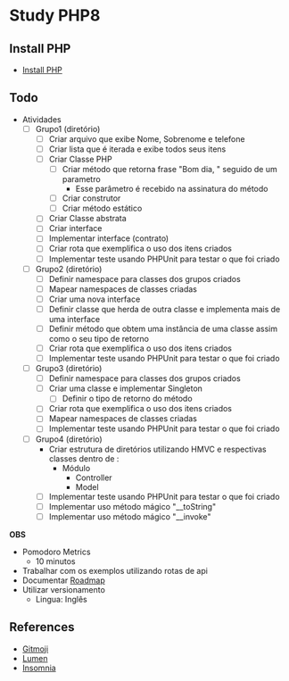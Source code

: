 # Study PHP8

## Install PHP

- [Install PHP](https://vinnyfs89.gitbook.io/knowledge/technology/programming/programming-languages/php/how-to#php-8
)

## Todo

- Atividades
    - [ ] Grupo1 (diretório)
        - [ ] Criar arquivo que exibe Nome, Sobrenome e telefone
        - [ ] Criar lista que é iterada e exibe todos seus itens
        - [ ] Criar Classe PHP
            - [ ] Criar método que retorna frase "Bom dia, " seguido de um parametro
                - Esse parâmetro é recebido na assinatura do método
            - [ ] Criar construtor
            - [ ] Criar método estático
        - [ ] Criar Classe abstrata
        - [ ] Criar interface
        - [ ] Implementar interface (contrato)
        - [ ] Criar rota que exemplifica o uso dos itens criados
        - [ ] Implementar teste usando PHPUnit para testar o que foi criado
    - [ ] Grupo2 (diretório)
        - [ ] Definir namespace para classes dos grupos criados
        - [ ] Mapear namespaces de classes criadas
        - [ ] Criar uma nova interface
        - [ ] Definir classe que herda de outra classe e implementa mais de uma interface
        - [ ] Definir método que obtem uma instância de uma classe assim como o seu tipo de retorno
        - [ ] Criar rota que exemplifica o uso dos itens criados
        - [ ] Implementar teste usando PHPUnit para testar o que foi criado
    - [ ] Grupo3 (diretório)
        - [ ] Definir namespace para classes dos grupos criados
        - [ ] Criar uma classe e implementar Singleton
            - [ ] Definir o tipo de retorno do método
        - [ ] Criar rota que exemplifica o uso dos itens criados
        - [ ] Mapear namespaces de classes criadas
        - [ ] Implementar teste usando PHPUnit para testar o que foi criado
    - [ ] Grupo4 (diretório)
        -  Criar estrutura de diretórios utilizando HMVC e respectivas classes dentro de :
            - Módulo
                - Controller
                - Model
        - [ ] Implementar teste usando PHPUnit para testar o que foi criado
        - [ ] Implementar uso método mágico "__toString"
        - [ ] Implementar uso método mágico "__invoke"

**OBS**

- Pomodoro Metrics
    - 10 minutos
- Trabalhar com os exemplos utilizando rotas de api
- Documentar [Roadmap](./Roadmap.md)
- Utilizar versionamento
    - Lingua: Inglês

## References

- [Gitmoji](https://gitmoji.dev)
- [Lumen](https://lumen.laravel.com)
- [Insomnia](https://insomnia.rest/download/)